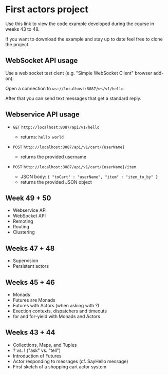 # First actors project

Use this link to view the code example developed during the course in weeks 43 to 48.

If you want to download the example and stay up to date feel free to clone the project.

## WebSocket API usage

Use a web socket test cient (e.g. "Simple WebSocket Client" browser add-on):

Open a connection to `ws://localhost:8087/ws/v1/hello`.

After that you can send text messages that get a standard reply. 

## Webservice API usage

* `GET` `http://localhost:8087/api/v1/hello`
  * returns: `hello world`
  
* `POST` `http://localhost:8087/api/v1/cart/{userName}` 
  * returns the provided username
  
* `POST` `http://localhost:8087/api/v1/cart/{userName}/item`
  * JSON body: `{ "toCart" : "userName", "item" : "item_to_by" }`
  * returns the provided JSON object

## Week 49 + 50

- Webservice API
- WebSocket API
- Remoting
- Routing
- Clustering

## Weeks 47 + 48

- Supervision
- Persistent actors

## Weeks 45 + 46

- Monads
- Futures are Monads
- Futures with Actors (when asking with ?)
- Exection contexts, dispatchers and timeouts
- for and for-yield with Monads and Actors

## Weeks 43 + 44

- Collections, Maps, and Tuples
- ? vs. !   ("ask" vs. "tell")
- Introduction of Futures
- Actor responding to messages (cf. SayHello message)
- First sketch of a shopping cart actor system
